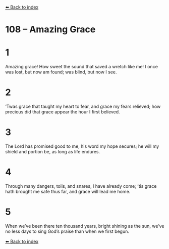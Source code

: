 [⬅️ Back to index](../README.md)

# 108 – Amazing Grace


# 1
Amazing grace! How sweet the sound
that saved a wretch like me!
I once was lost, but now am found;
was blind, but now I see.

# 2
‘Twas grace that taught my heart to fear,
and grace my fears relieved;
how precious did that grace appear
the hour I first believed.

# 3
The Lord has promised good to me,
his word my hope secures;
he will my shield and portion be,
as long as life endures.

# 4
Through many dangers, toils, and snares,
I have already come;
’tis grace hath brought me safe thus far,
and grace will lead me home.

# 5
When we’ve been there ten thousand years,
bright shining as the sun,
we’ve no less days to sing God’s praise
than when we first begun.

[⬅️ Back to index](../README.md)
